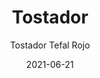 ---
date: '2021-06-21'
title: Tostador
subtitle: Tostador Tefal Rojo
image: https://lh3.googleusercontent.com/pw/ACtC-3dB8en7ifF4xTrQ-z5l5Bv652kGb4KfFpi7Tx3C00n4IaYu0AT8PBNgxHcSmo5ZSY4Wa-aqDTuL57di1iJRsOpVSi3Bc23FdMN8vhLHh72RggCnlu7toT0yhhWWRYtz7mxQ6KGzWjcfbcRSS0BZ3iBnSw=w596-h621-no?authuser=0
price: $ 8.000
weight: 8
description: Tostador con funcion de descongelado, recalentar y temporizador
link: 
exclude: false
---